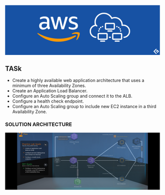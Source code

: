 #

![aws](https://github.com/tuyojr/aws_cloud_quest/blob/main/images/aws-cloud-practitioner-exam-prep.webp)

## TASk

- Create a highly available web application architecture that uses a minimum of three Availability Zones.
- Create an Application Load Balancer.
- Configure an Auto Scaling group and connect it to the ALB.
- Configure a health check endpoint.
- Configure an Auto Scaling group to include new EC2 instance in a third Availability Zone.

### SOLUTION ARCHITECTURE

![solution_architecture](https://github.com/tuyojr/aws_cloud_quest/blob/main/images/hihgly_available_web_applications.png)
